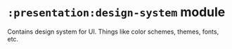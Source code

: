 # `:presentation:design-system` module

Contains design system for UI.
Things like color schemes, themes, fonts, etc.
